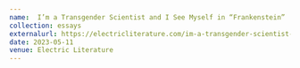 ```yaml
---
name:  I’m a Transgender Scientist and I See Myself in “Frankenstein” 
collection: essays
externalurl: https://electricliterature.com/im-a-transgender-scientist-and-i-see-myself-in-frankenstein/
date: 2023-05-11
venue: Electric Literature
---
```

